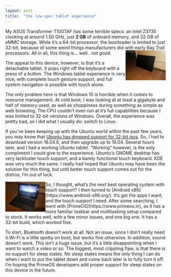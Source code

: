 ```yaml
---
layout: post
title:  "the low-spec tablet experience"
---
```


My ASUS Transformer T100TAF has some terrible specs: an Intel Z3735 clocking at around 1.50 GHz, just **2 GB** of onboard memory, and 32 GB of eMMC storage. While it’s a 64-bit processor, the bootloader is limited to just 32-bit, because of some weird things manufacturers did with early Bay Trail processors. All in all, this thing is… well.. *not good*.
<img align="right" width="25%" height="25%" src="/assets/img/low-spec-tablet-experience/nokeyboard.jpg">

The appeal to this device, however, is that it’s a detachable tablet. It pops right off the keyboard with a press of a button. The Windows tablet experience is very nice, with complete touch gesture support, and full system navigation is possible with touch alone.

The only problem here is that Windows 10 is horrible when it comes to resource management. At cold boot, I was looking at at least a gigabyte and half of memory used, as well as choppiness during something as simple as web browsing. The CPU couldn’t even run at it’s full capabilities because I was limited to 32-bit versions of Windows. Overall, the experience was pretty bad, so I did what I usually do: switch to Linux.

If you’ve been keeping up with the Ubuntu world within the past few years, you may know that [Ubuntu has dropped support for 32-bit isos](https://itsfoss.com/ubuntu-drops-32-bit-desktop/). So, I had to download version 16.04.6, and then upgrade up to 19.04. Several hours later, and I had a working Ubuntu tablet.
“Working” however, is the only compliment I could give to the experience. Ubuntu’s GNOME desktop has very lackluster touch support, and a barely functional touch keyboard. KDE was very much the same. I really had hoped that Ubuntu may have been the solution for this thing, but until better touch support comes out for the distros, I’m out of luck.

<img align="left" width="25%" height="25%" src="/assets/img/low-spec-tablet-experience/android.jpg">
So, I thought, what’s the next best operating system with touch support? I then turned to [Android x86](https://www.android-x86.org/). It’s got the apps I want, and the touch support I need. After some searching, I went with [PrimeOS](https://www.primeos.in), as it has a more familiar taskbar and multitasking setup compared to stock. It works well, with a few minor issues, and one big one. It has a 32-bit build, which worked fine.

To start, Bluetooth doesn’t work at all. Not an issue, since I don’t really need it.Wi-Fi is a little spotty on boot, but works fine otherwise. In addition, sound doesn’t work. This isn’t a *huge* issue, but it’s a little disappointing when I want to watch a video or so. The biggest, most crippling flaw, is that there is no support for sleep states. No sleep states means the only thing I can do when I want to put the tablet down and come back later is to fully turn it off. I’m hoping the PrimeOS developers add proper support for sleep states on this device in the future.
